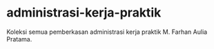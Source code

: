 # administrasi-kerja-praktik
Koleksi semua pemberkasan administrasi kerja praktik M. Farhan Aulia Pratama.
